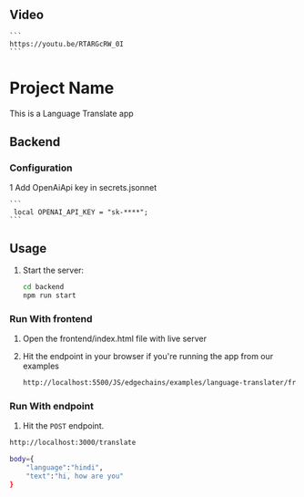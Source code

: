## Video 
    ```
    https://youtu.be/RTARGcRW_0I
    ```

# Project Name

This is a Language Translate app

## Backend

### Configuration

1  Add OpenAiApi key in secrets.jsonnet

    ```
     local OPENAI_API_KEY = "sk-****";
    ```

## Usage

1. Start the server:

    ```bash
    cd backend
    npm run start
    ```

### Run With frontend

1. Open the frontend/index.html file with live server 

2. Hit the endpoint in your browser if you're running the app from our examples

    ```bash
    http://localhost:5500/JS/edgechains/examples/language-translater/frontend/
    ```


### Run With endpoint

1. Hit the `POST` endpoint.

```bash
http://localhost:3000/translate

body={
    "language":"hindi", 
    "text":"hi, how are you"
}
```